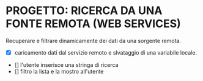 # PROGETTO: RICERCA DA UNA FONTE REMOTA (WEB SERVICES)

Recuperare e filtrare dinamicamente dei dati da una sorgente remota.

- [x] caricamento dati dal servizio remoto e slvataggio di una variabile locale.
- [] l'utente inserisce una stringa di ricerca
- [] filtro la lista e la mostro all'utente
